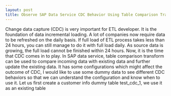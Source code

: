```yaml
---
layout: post
title: Observe SAP Data Service CDC Behavior Using Table Comparison Transform
---
```


Change data capture (CDC) is very important for ETL developer. It is the foundation of data incremental loading. A lot of companies now require data to be refreshed on the daily basis. If full load of ETL process takes less than 24 hours, you can still manage to do it with full load daily.  As source data is growing, the full load cannot be finished within 24 hours. Now, it is the time that CDC comes in to play. 
In SAP data service, table comparison transform can be used to compare incoming data with existing data and further update the existing data. It has some configurations which might affect the outcome of CDC, I would like to use some dummy data to see different CDC behaviors so that we can understand the configuration and know when to use it.
Let us first create a customer info dummy table test_cdc_1, we use it as an existing table


